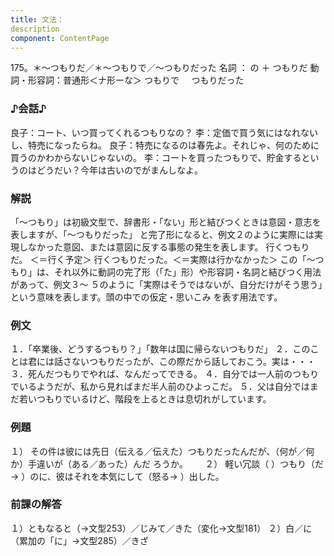 ```yaml
---
title: 文法：
description
component: ContentPage
---
```



175。＊～つもりだ／＊～つもりで／～つもりだった
名詞 ： の ＋ つもりだ
動詞・形容詞：普通形＜ナ形ーな＞ つもりで
    つもりだった
### ♪会話♪
良子：コート、いつ買ってくれるつもりなの？
李：定価で買う気にはなれないし、特売になったらね。
良子：特売になるのは春先よ。それじゃ、何のために買うのかわからないじゃないの。
李：コートを買ったつもりで、貯金するというのはどうだい？今年は古いのでがまんしなよ。
### 解説
「～つもり」は初級文型で、辞書形・「ない」形と結びつくときは意図・意志を表しますが、「～つもりだった」 と完了形になると、例文２のように実際には実現しなかった意図、または意図に反する事態の発生を表します。
行くつもりだ。 ＜＝行く予定＞ 行くつもりだった。＜＝実際は行かなかった＞
この「～つもり」は、それ以外に動詞の完了形（「た」形）や形容詞・名詞と結びつく用法があって、例文３～ ５のように「実際はそうではないが、自分だけがそう思う」という意味を表します。頭の中での仮定・思いこみ を表す用法です。
### 例文
１．「卒業後、どうするつもり？」「数年は国に帰らないつもりだ」
２．このことは君には話さないつもりだったが、この際だから話しておこう。実は・・・
３．死んだつもりでやれば、なんだってできる。
４．自分では一人前のつもりでいるようだが、私から見ればまだ半人前のひよっこだ。
５．父は自分ではまだ若いつもりでいるけど、階段を上るときは息切れがしています。
### 例題
１） その件は彼には先日（伝える／伝えた）つもりだったんだが、（何が／何か）手違いが（ある／あった）んだ
ろうか。      
２） 軽い冗談（ ）つもり（だ→ ）のに、彼はそれを本気にして（怒る→ ）出した。
### 前課の解答
１）ともなると（→文型253）／じみて／きた（変化→文型181）
２）白／に（累加の「に」→文型285）／きざ
